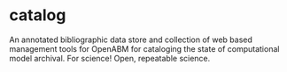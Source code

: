 catalog
=======

An annotated bibliographic data store and collection of web based management tools for OpenABM for cataloging the state of computational model archival. For science! Open, repeatable science.
